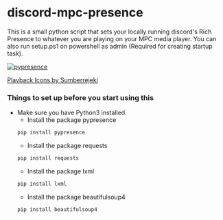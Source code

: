 # discord-mpc-presence
This is a small python script that sets your locally running discord's Rich Presence to whatever you are playing on your MPC media player.
You can also run setup.ps1 on powershell as admin (Required for creating startup task).


[![pypresence](https://img.shields.io/badge/using-pypresence-00bb88.svg?style=for-the-badge&logo=discord&logoWidth=20)](https://github.com/qwertyquerty/pypresence)

[Playback Icons by Sumberrejeki](https://www.flaticon.com/authors/sumberrejeki)

### Things to set up before you start using this
* Make sure you have Python3 installed.
    * Install the package pypresence
  ```ps1
  pip install pypresence
  ```  
    * Install the package requests
  ```ps1
  pip install requests
  ```
    * Install the package lxml
  ```ps1 
  pip install lxml
  ```
    * Install the package beautifulsoup4
  ```ps1 
  pip install beautifulsoup4
  ```
